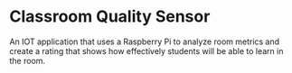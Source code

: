 # Classroom Quality Sensor
An IOT application that uses a Raspberry Pi to analyze room metrics and create a rating that shows how effectively students will be able to learn in the room.
